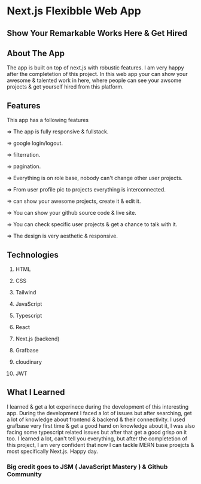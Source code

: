 # Next.js Flexibble Web App

## Show Your Remarkable Works Here & Get Hired

## About The App

The app is built on top of next.js with robustic features. I am very happy after the completetion of this project. In this web app your can show your
awesome & talented work in here, where people can see your awsome projects & get yourself hired from this platform.

## Features

This app has a following features

=> The app is fully responsive & fullstack.

=> google login/logout.

=> filterration.

=> pagination.

=> Everything is on role base, nobody can't change other user projects.

=> From user profile pic to projects everything is interconnected.

=> can show your awesome projects, create it & edit it.

=> You can show your github source code & live site.

=> You can check specific user projects & get a chance to talk with it.

=> The design is very aesthetic & responsive.

## Technologies

1. HTML

2. CSS

3. Tailwind

4. JavaScript

5. Typescript

6. React

7. Next.js (backend)

8. Grafbase

9. cloudinary

10. JWT

## What I Learned

I learned & get a lot experinece during the development of this interesting app.
During the development I faced a lot of issues but after searching, get a lot of knowledge about frontend & backend & their connectivity. I used grafbase very first time & get a good hand on knowledge about it, I was also facing some typescript related issues but after that get a good grisp on it too.
I learned a lot, can't tell you everything, but after the completetion of this project, I am very confident that now I can tackle MERN base proejcts & most specifically Next.js. Happy day.

### Big credit goes to JSM ( JavaScript Mastery ) & Github Community
